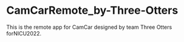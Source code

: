 # CamCarRemote_by-Three-Otters
This is the remote app for CamCar designed by team Three Otters forNICU2022.
